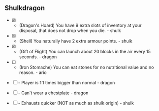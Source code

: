 ## Shulkdragon

- [x] + (Dragon's Hoard) You have 9 extra slots of inventory at your disposal, that does not drop when you die. - shulk
- [x] + (Shell) You naturally have 2 extra armour points. - shulk
- [x] + (Gift of Flight) You can launch about 20 blocks in the air every 15 seconds. - dragon
- [ ] + (Iron Stomache) You can eat stones for no nutritional value and no reason. - ario

- [ ] \- Player is 1.1 times bigger than normal - dragon
- [ ] \- Can't wear a chestplate - dragon
- [ ] \- Exhausts quicker (NOT as much as shulk origin) - shulk
